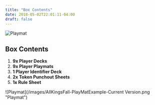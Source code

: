 ```yaml
---
title: "Box Contents"
date: 2018-05-02T22:01:11-04:00
draft: false
---
```

![Playmat](/images/AllKingsFall-CardPile-CurrentVersion.png  "Playmat")


## Box Contents

1. **9x Player Decks**
2. **9x Player Playmats**
3. **1 Player Identifier Deck**
4. **2x Token Punchout Sheets**
5. **1x Rule Sheet**

![Playmat](/images/AllKingsFall-PlayMatExample-Current Version.png  "Playmat")